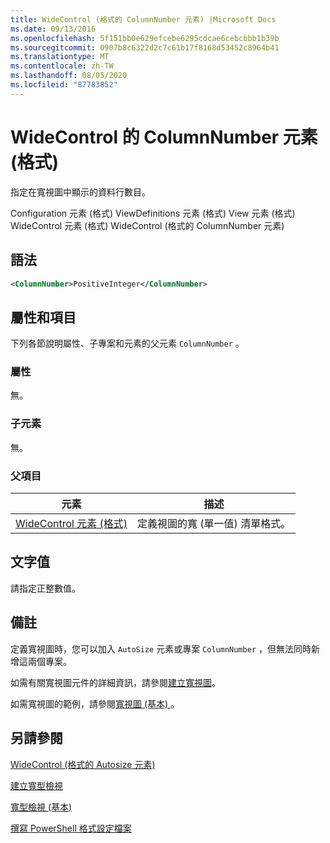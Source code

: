 ```yaml
---
title: WideControl (格式的 ColumnNumber 元素) |Microsoft Docs
ms.date: 09/13/2016
ms.openlocfilehash: 5f151bb0e629efcebe6295cdcae6cebcbbb1b39b
ms.sourcegitcommit: 0907b8c6322d2c7c61b17f8168d53452c8964b41
ms.translationtype: MT
ms.contentlocale: zh-TW
ms.lasthandoff: 08/05/2020
ms.locfileid: "87783852"
---
```

# <a name="columnnumber-element-for-widecontrol-format"></a>WideControl 的 ColumnNumber 元素 (格式)

指定在寬視圖中顯示的資料行數目。

Configuration 元素 (格式) ViewDefinitions 元素 (格式) View 元素 (格式) WideControl 元素 (格式) WideControl (格式的 ColumnNumber 元素) 

## <a name="syntax"></a>語法

```xml
<ColumnNumber>PositiveInteger</ColumnNumber>
```

## <a name="attributes-and-elements"></a>屬性和項目

下列各節說明屬性、子專案和元素的父元素 `ColumnNumber` 。

### <a name="attributes"></a>屬性

無。

### <a name="child-elements"></a>子元素

無。

### <a name="parent-elements"></a>父項目

|元素|描述|
|-------------|-----------------|
|[WideControl 元素 (格式)](./widecontrol-element-format.md)|定義視圖的寬 (單一值) 清單格式。|

## <a name="text-value"></a>文字值

請指定正整數值。

## <a name="remarks"></a>備註

定義寬視圖時，您可以加入 `AutoSize` 元素或專案 `ColumnNumber` ，但無法同時新增這兩個專案。

如需有關寬視圖元件的詳細資訊，請參閱[建立寬視圖](./creating-a-wide-view.md)。

如需寬視圖的範例，請參閱[寬視圖 (基本) ](./wide-view-basic.md)。

## <a name="see-also"></a>另請參閱

[WideControl (格式的 Autosize 元素) ](./autosize-element-for-widecontrol-format.md)

[建立寬型檢視](./creating-a-wide-view.md)

[寬型檢視 (基本)](./wide-view-basic.md)

[撰寫 PowerShell 格式設定檔案](./writing-a-powershell-formatting-file.md)

